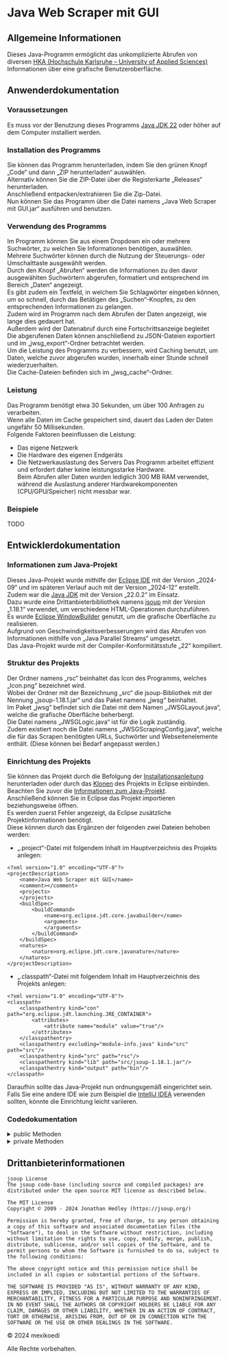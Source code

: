 # Java Web Scraper mit GUI

## Allgemeine Informationen
Dieses Java-Programm ermöglicht das unkomplizierte Abrufen von diversen [HKA (Hochschule Karlsruhe – University of Applied Sciences)](https://www.h-ka.de/) Informationen über eine grafische Benutzeroberfläche.

## Anwenderdokumentation
### Voraussetzungen
Es muss vor der Benutzung dieses Programms [Java JDK 22](https://www.oracle.com/de/java/technologies/downloads/) oder höher auf dem Computer installiert werden.

### Installation des Programms
Sie können das Programm herunterladen, indem Sie den grünen Knopf „Code“ und dann „ZIP herunterladen“ auswählen. <br> 
Alternativ können Sie die ZIP-Datei über die Registerkarte „Releases“ herunterladen. <br>
Anschließend entpacken/extrahieren Sie die Zip-Datei. <br>
Nun können Sie das Programm über die Datei namens „Java Web Scraper mit GUI.jar“ ausführen und benutzen.

### Verwendung des Programms
Im Programm können Sie aus einem Dropdown ein oder mehrere Suchwörter, zu welchen Sie Informationen benötigen, auswählen. <br>
Mehrere Suchwörter können durch die Nutzung der Steuerungs- oder Umschalttaste ausgewählt werden. <br>
Durch den Knopf „Abrufen“ werden die Informationen zu den davor ausgewählten Suchwörtern abgerufen, formatiert und entsprechend im Bereich „Daten“ angezeigt. <br>
Es gibt zudem ein Textfeld, in welchem Sie Schlagwörter eingeben können, um so schnell, durch das Betätigen des „Suchen“-Knopfes, zu den entsprechenden Informationen zu gelangen. <br>
Zudem wird im Programm nach dem Abrufen der Daten angezeigt, wie lange dies gedauert hat. <br>
Außerdem wird der Datenabruf durch eine Fortschrittsanzeige begleitet <br>
Die abgerufenen Daten können anschließend zu JSON-Dateien exportiert und im „jwsg_export“-Ordner betrachtet werden. <br>
Um die Leistung des Programms zu verbessern, wird Caching benutzt, um Daten, welche zuvor abgerufen wurden, innerhalb einer Stunde schnell wiederzuerhalten. <br>
Die Cache-Dateien befinden sich im „jwsg_cache“-Ordner.

### Leistung
Das Programm benötigt etwa 30 Sekunden, um über 100 Anfragen zu verarbeiten. <br>
Wenn alle Daten im Cache gespeichert sind, dauert das Laden der Daten ungefähr 50 Millisekunden. <br>
Folgende Faktoren beeinflussen die Leistung:
- Das eigene Netzwerk
- Die Hardware des eigenen Endgeräts
- Die Netzwerkauslastung des Servers
Das Programm arbeitet effizient und erfordert daher keine leistungsstarke Hardware. <br>
Beim Abrufen aller Daten wurden lediglich 300 MB RAM verwendet, während die Auslastung anderer Hardwarekomponenten (CPU/GPU/Speicher) nicht messbar war.

### Beispiele
TODO

## Entwicklerdokumentation
### Informationen zum Java-Projekt
Dieses Java-Projekt wurde mithilfe der [Eclipse IDE](https://eclipseide.org/) mit der Version „2024-09“ und im späteren Verlauf auch mit der Version „2024-12“ erstellt. <br>
Zudem war die [Java JDK](https://www.oracle.com/java/technologies/downloads/) mit der Version „22.0.2“ im Einsatz. <br>
Dazu wurde eine Drittanbieterbibliothek namens [jsoup](https://jsoup.org/download) mit der Version „1.18.1“ verwendet, um verschiedene HTML-Operationen durchzuführen. <br>
Es wurde [Eclipse WindowBuilder](https://projects.eclipse.org/projects/tools.windowbuilder) genutzt, um die grafische Oberfläche zu realisieren. <br>
Aufgrund von Geschwindigkeitsverbesserungen wird das Abrufen von Informationen mithilfe von „Java Parallel Streams“ umgesetzt. <br>
Das Java-Projekt wurde mit der Compiler-Konformitätsstufe „22“ kompiliert.

### Struktur des Projekts
Der Ordner namens „rsc“ beinhaltet das Icon des Programms, welches „Icon.png“ bezeichnet wird. <br>
Wobei der Ordner mit der Bezeichnung „src“ die jsoup-Bibliothek mit der Nennung „jsoup-1.18.1.jar“ und das Paket namens „jwsg“ beinhaltet. <br>
Im Paket „jwsg“ befindet sich die Datei mit dem Namen „JWSGLayout.java“, welche die grafische Oberfläche beherbergt. <br>
Die Datei namens „JWSGLogic.java“ ist für die Logik zuständig. <br>
Zudem existiert noch die Datei namens „JWSGScrapingConfig.java“, welche die für das Scrapen benötigten URLs, Suchwörter und Webseitenelemente enthält. (Diese können bei Bedarf angepasst werden.)

### Einrichtung des Projekts
Sie können das Projekt durch die Befolgung der [Installationsanleitung](#Installation-des-Programms) herunterladen oder durch das [Klonen](https://docs.github.com/en/repositories/creating-and-managing-repositories/cloning-a-repository) des Projekts in Eclipse einbinden. <br>
Beachten Sie zuvor die [Informationen zum Java-Projekt](#Installation-des-Programms). <br>
Anschließend können Sie in Eclipse das Projekt importieren beziehungsweise öffnen. <br>
Es werden zuerst Fehler angezeigt, da Eclipse zusätzliche Projektinformationen benötigt. <br>
Diese können durch das Ergänzen der folgenden zwei Dateien behoben werden: <br>
- „.project“-Datei mit folgendem Inhalt im Hauptverzeichnis des Projekts anlegen: <br>
```
<?xml version="1.0" encoding="UTF-8"?>
<projectDescription>
	<name>Java Web Scraper mit GUI</name>
	<comment></comment>
	<projects>
	</projects>
	<buildSpec>
		<buildCommand>
			<name>org.eclipse.jdt.core.javabuilder</name>
			<arguments>
			</arguments>
		</buildCommand>
	</buildSpec>
	<natures>
		<nature>org.eclipse.jdt.core.javanature</nature>
	</natures>
</projectDescription>
```
- „.classpath“-Datei mit folgendem Inhalt im Hauptverzeichnis des Projekts anlegen: <br>
```
<?xml version="1.0" encoding="UTF-8"?>
<classpath>
	<classpathentry kind="con" path="org.eclipse.jdt.launching.JRE_CONTAINER">
		<attributes>
			<attribute name="module" value="true"/>
		</attributes>
	</classpathentry>
	<classpathentry excluding="module-info.java" kind="src" path="src"/>
	<classpathentry kind="src" path="rsc"/>
	<classpathentry kind="lib" path="src/jsoup-1.18.1.jar"/>
	<classpathentry kind="output" path="bin"/>
</classpath>
```
Daraufhin sollte das Java-Projekt nun ordnungsgemäß eingerichtet sein. <br>
Falls Sie eine andere IDE wie zum Beispiel die [IntelliJ IDEA](https://www.jetbrains.com/de-de/idea/) verwenden sollten, könnte die Einrichtung leicht variieren.

### Codedokumentation
<details>
<summary>public Methoden</summary>

Paket: jwsg <br>
Datei: JWSGLayout.java

```java
/**
 * Start der Anwendung. Erzeugt das Fenster und ansonsten erscheint ein Fehler.
 */
public static void main(String[] args)

/**
 * Standardkonstruktur. Inititialisierung der Anwendung, um die GUI zu
 * erstellen.
 */
public JWSGLayout()

/**
 * Gescrapte Daten werden formatiert und in einer JTextArea angezeigt.
 * 
 * @param selectedCategories Die Liste der ausgewählten Kategorien.
 * @param scrapedData        Die gescrapten Daten.
 */
public void initData(List<String> selectedCategories, Map<String, List<String>> scrapedData)

/**
 * Hervorheben des spezifischen Ergebnisses im Text.
 * 
 * @param result      Das spezifische Ergebnis im Text.
 * @param resultIndex Der Index des spezifischen Ergebnisses im Text.
 */
public static void highlightResult(String result, int resultIndex)

/**
 * Diese Methode setzt den Fortschrittsbalken zurück.
 */
public static void resetProgressBar()

/**
 * Diese Methode setzt den Fortschrittsbalken auf sichtbar oder unsichtbar.
 * 
 * @param visible Der Wert, ob der Fortschrittsbalken sichtbar oder unsichtbar
 *                ist.
 */
public static void setProgressBarVisible(boolean visible)

/**
 * Diese Methode aktualisiert den Fortschrittsbalken.
 * 
 * @param progress Der Wert, um den der Fortschrittsbalken aktualisiert wird.
 */
public static void updateProgressBar(int progress)

/**
 * Diese Methode setzt die Status der interaktiven Komponenten.
 * 
 * @param status Der Wert, ob die interaktiven Komponenten aktiviert oder
 *               deaktiviert sind.
 */
public static void setStatusInteractiveComponents(boolean status)
```

Paket: jwsg <br>
Datei: JWSGLogic.java

```java
/**
 * Diese Methode wird verwendet, um die Daten zu erhalten, die von den
 * ausgewählten Suchwörtern abhängen.
 * 
 * @return Die Map, die die Suchwörter und die zugehörigen Daten enthält.
 */
public static Map<String, List<String>> getScrapedDataMap()

/**
 * Diese Methode wird verwendet, um die Verarbeitungsdauer für das Scrapen zu
 * erhalten.
 * 
 * @return Die Verarbeitungsdauer für das Scrapen.
 */
public static long getDuration()

/**
 * Diese Methode wird verwendet, um eine Dialogbox mit dem entsprechenden Titel,
 * dem passenden Text und dem dazugehörigen Typ asynchron anzuzeigen, um den
 * Thread nicht zu blockieren.
 * 
 * @param message     Der Text, der in der Dialogbox angezeigt werden soll.
 * @param title       Der Titel der Dialogbox.
 * @param messageType Der Typ der Dialogbox.
 */
public static void showDialog(String message, String title, int messageType)

/**
 * Diese Methode wird verwendet, um die Suche nach einem bestimmten Suchbegriff
 * in den gescrapten Daten zu starten.
 * 
 * @param keyword Der Suchbegriff, nach dem gesucht werden soll.
 */
public static void search(String keyword)

/**
 * Diese Methode wird verwendet, um das nächste Suchergebnis anzuzeigen.
 */
public static void showNextResult()

/**
 * Diese Methode wird verwendet, um die Daten in einer JSON-Datei alphabetisch
 * sortiert zu speichern.
 * 
 * @param scrapedData Die Map, die die Suchwörter und die zugehörigen Daten
 *                    enthält.
 */
public static void exportData(Map<String, List<String>> scrapedData)

/**
 * Diese Methode wird verwendet, um zu überprüfen, ob die Schaltfläche "Abrufen"
 * gedrückt wurde. Zudem werden die letzten ausgewählten Suchwörter gespeichert.
 * Enthält verschiedene Überprüfungen, um Sonderfälle abzudecken.
 * 
 * @param list Die Liste der ausgewählten Suchwörter.
 * @return true, wenn die Schaltfläche gedrückt wurde und keiner der Sonderfälle
 *         aufgetreten ist, sonst false.
 */
public static boolean checkButtonPressed(List<String> list)
```

Paket: jwsg <br>
Datei: JWSGScrapingConfig.java

```java
/**
 * Diese Methode wird verwendet, um den Typ für das angegebene Suchwort aus
 * einer Map abzurufen.
 * 
 * @param keyword Das Suchwort, für das der Typ abgerufen werden soll.
 * @return Der Typ für das angegebene Suchwort.
 */
public static String getType(String keyword)

/**
 * Diese Methode wird verwendet, um die URL für das angegebene Suchwort aus
 * einer Map abzurufen.
 * 
 * @param keyword Das Suchwort, für das die URL abgerufen werden soll.
 * @return Die URL für das angegebene Suchwort.
 */
public static String getUrl(String keyword)

/**
 * Diese Methode wird verwendet, um die Elementklasse für das angegebene
 * Suchwort aus einer Map abzurufen.
 * 
 * @param keyword Das Suchwort, für das die Elementklasse abgerufen werden soll.
 * @return Die Elementklasse für das angegebene Suchwort.
 */
public static String getElementClass(String keyword)

/**
 * Diese Methode wird verwendet, um den Container für das angegebene Suchwort
 * aus einer Map abzurufen.
 * 
 * @param keyword Das Suchwort, für das der Container abgerufen werden soll.
 * @return Der Container für das angegebene Suchwort.
 */
public static String getContainer(String keyword)

/**
 * Diese Methode wird verwendet, um die ID für das angegebene Suchwort aus einer
 * Map abzurufen.
 * 
 * @param keyword Das Suchwort, für das die ID abgerufen werden soll.
 * @return Die ID für das angegebene Suchwort.
 */
public static String getId(String keyword)

/**
 * Diese Methode wird verwendet, um den Tag für das angegebene Suchwort aus
 * einer Map abzurufen.
 * 
 * @param keyword Das Suchwort, für das der Tag abgerufen werden soll.
 * @return Der Tag für das angegebene Suchwort.
 */
public static String getTag(String keyword)

/**
 * Diese Methode wird verwendet, um den Selektor für spezifische Links für das
 * angegebene Suchwort aus einer Map abzurufen.
 * 
 * @param keyword Das Suchwort, für das der Selektor abgerufen werden soll.
 * @return Der Selektor für spezifische Links für das angegebene Suchwort.
 */
public static String getSelector(String keyword)

/**
 * Diese Methode wird verwendet, um den Schwarzes Brett Titel Selektor für
 * spezifische Links für das angegebene Suchwort aus einer Map abzurufen.
 *
 * @param keyword Das Suchwort, für das der Selektor abgerufen werden soll.
 * @return Der Selektor für spezifische Links für das angegebene Suchwort.
 */
public static String getBulletinBoardTitleSelector(String keyword)

/**
 * Diese Methode wird verwendet, um den Schwarzes Brett Datum Selektor für
 * spezifische Links für das angegebene Suchwort aus einer Map abzurufen.
 *
 * @param keyword Das Suchwort, für das der Selektor abgerufen werden soll.
 * @return Der Selektor für spezifische Links für das angegebene Suchwort.
 */
public static String getBulletinBoardDateSelector(String keyword)

/**
 * Diese Methode wird verwendet, um den Schwarzes Brett Inhalt Selektor für
 * spezifische Links für das angegebene Suchwort aus einer Map abzurufen.
 *
 * @param keyword Das Suchwort, für das der Selektor abgerufen werden soll.
 * @return Der Selektor für spezifische Links für das angegebene Suchwort.
 */
public static String getBulletinBoardContentSelector(String keyword)

/**
 * Diese Methode wird verwendet, um den Schwarzes Brett Unterinhalt Selektor für
 * spezifische Links für das angegebene Suchwort aus einer Map abzurufen.
 *
 * @param keyword Das Suchwort, für das der Selektor abgerufen werden soll.
 * @return Der Selektor für spezifische Links für das angegebene Suchwort.
 */
public static String getBulletinBoardSubcontentSelector(String keyword)

/**
 * Diese Methode wird verwendet, um den Personennamen Selektor für spezifische
 * Links für das angegebene Suchwort aus einer Map abzurufen.
 *
 * @param keyword Das Suchwort, für das der Selektor abgerufen werden soll.
 * @return Der Selektor für spezifische Links für das angegebene Suchwort.
 */
public static String getPersonNameSelector(String keyword)

/**
 * Diese Methode wird verwendet, um den Personengruppen Selektor für spezifische
 * Links für das angegebene Suchwort aus einer Map abzurufen.
 * 
 * @param keyword Das Suchwort, für das der Selektor abgerufen werden soll.
 * @return Der Selektor für spezifische Links für das angegebene Suchwort.
 */
public static String getPersonGroupSelector(String keyword)

/**
 * Diese Methode wird verwendet, um den Personenemail Selektor für spezifische
 * Links für das angegebene Suchwort aus einer Map abzurufen.
 * 
 * @param keyword Das Suchwort, für das der Selektor abgerufen werden soll.
 * @return Der Selektor für spezifische Links für das angegebene Suchwort.
 */
public static String getPersonEmailSelector(String keyword)

/**
 * Diese Methode wird verwendet, um die gesamte Map mit Suchwörtern und URLs zu
 * erhalten.
 * 
 * @return Die gesamte Map mit Suchwörtern und URLs.
 */
public static Map<String, String> getKeywordUrlMap()

/**
 * Diese Methode wird verwendet, um die Elementklasse für Studiengänge zu
 * erhalten.
 * 
 * @return Die Elementklasse für Studiengänge.
 */
public static String getProgramElementClass()

/**
 * Diese Methode wird verwendet, um die Elementklasse für Semestertermine zu erhalten.
 * 
 * @return Die Elementklasse für Semestertermine.
 */
public static String getDateElementClass()

/**
 * Diese Methode wird verwendet, um die Elementklasse für Schwarze Bretter zu
 * erhalten.
 * 
 * @return Die Elementklasse für Schwarze Bretter.
 */
public static String getBulletinBoardElementClass()

/**
 * Diese Methode wird verwendet, um die Elementklasse für Personen zu erhalten.
 * 
 * @return Die Elementklasse für Personen.
 */
public static String getPersonElementClass()

/**
 * Diese Methode wird verwendet, um den Typ für Schwarze Bretter zu erhalten.
 * 
 * @return Der Typ für Schwarze Bretter.
 */
public static String getBulletinBoardType()

/**
 * Diese Methode wird verwendet, um den Typ für Personen zu erhalten.
 * 
 * @return Der Typ für Personen.
 */
public static String getPersonType()

/**
 * Diese Methode wird verwendet, um den Pagination Token für Personen zu
 * erhalten.
 * 
 * @return Der Pagination Token für Personen.
 */
public static String getPersonPaginationToken()

/**
 * Diese Methode wird verwendet, um das Format für die Pagination für Personen
 * zu erhalten.
 * 
 * @return Das Format für die Pagination für Personen.
 */
public static String getPersonPaginationFormat()
```
</details>

<details>
<summary>private Methoden</summary>

Paket: jwsg <br>
Datei: JWSGLayout.java

```java
/**
 * GUI-Inhalte vom Frame werden initialisiert und das Fenster wird nach dem OS
 * angepasst, ansonsten wird ein Fehler ausgegeben.
 */
private void initialize()

/**
 * JList wird mit den vordefinierten Suchwörtern alphabetisch sortiert
 * initialisiert.
 * 
 * @return DefaultListModel<String> welche die Liste mit den initialen
 *         alphabetisch sortierten Inhalten enthält.
 */
private DefaultListModel<String> initList()

/**
 * Durchführung der Suche nach einem Suchbegriff.
 */
private void performSearch()
```

Paket: jwsg <br>
Datei: JWSGLogic.java

```java	
/**
 * Diese Methode wird verwendet, um die Daten von den ausgewählten Suchwörtern
 * mit ihren entsprechenden URLs parallel abzurufen und in einer Map zu
 * speichern. Verzögerung für Anfragen, Cache, Fortschrittsbalken und
 * SwingWorker werden verwendet.
 *
 * @param categories Die Liste der ausgewählten Suchwörter.
 */
private static void scrapData(List<String> categories)

/**
 * Diese Methode wird verwendet, um die Daten der Studiengänge zu extrahieren
 * und zu verarbeiten.
 * 
 * @param website      Die Webseite, von der die Daten extrahiert werden sollen.
 * @param category     Die Kategorie des Suchworts (Studiengänge).
 * @param elementClass Die Klasse der Elemente, die die Daten enthalten.
 * @param linkSelector Der Selektor für spezifische Links innerhalb der
 *                     Elemente.
 * @return Die Liste, die die extrahierten Daten enthält.
 */
private static List<String> processProgramData(Document website, String category, String elementClass, String linkSelector)

/**
 * Diese Methode wird verwendet, um die Daten der Semestertermine zu extrahieren
 * und zu verarbeiten.
 * 
 * @param website      Die Webseite, von der die Daten extrahiert werden sollen.
 * @param category     Die Kategorie des Suchworts (Semestertermine).
 * @param elementClass Die Klasse der Elemente, die die Daten enthalten.
 * @param container    Der Container für die jeweiligen Suchwörter.
 * @param id           Die ID für die jeweiligen Suchwörter.
 * @param tag          Der Tag für die jeweiligen Suchwörter
 * @return Die Liste, die die extrahierten Daten enthält.
 */
private static List<String> processDateData(Document website, String category, String elementClass, String container, String id, String tag)

/**
 * Diese Methode wird verwendet, um die Daten der Schwarzen Bretter zu
 * extrahieren und zu verarbeiten.
 * 
 * @param website            Die Webseite, von der die Daten extrahiert werden
 *                           sollen.
 * @param category           Die Kategorie des Suchworts (Schwarze Bretter).
 * @param elementClass       Die Klasse der Elemente, die die Daten enthalten.
 * @param titleSelector      Der Selektor für die Titel der Schwarzen Bretter.
 * @param dateSelector       Der Selektor für die Daten der Schwarzen Bretter.
 * @param contentSelector    Der Selektor für den Inhalt der Schwarzen Bretter.
 * @param subcontentSelector Der Selektor für den Unterinhalt der Schwarzen
 *                           Bretter.
 * @return Die Liste, die die extrahierten Daten enthält.
 */
private static List<String> processBulletinBoardData(Document website, String category, String elementClass, String titleSelector, String dateSelector, String contentSelector, String subcontentSelector)

/**
 * Diese Methode wird verwendet, um die Daten der Personen zu extrahieren und zu
 * verarbeiten.
 * 
 * @param website       Die Webseite, von der die Daten extrahiert werden
 *                      sollen.
 * @param category      Die Kategorie des Suchworts (Personen).
 * @param elementClass  Die Klasse der Elemente, die die Daten enthalten.
 * @param tag           Der Tag für die jeweiligen Suchwörter
 * @param nameSelector  Der Selektor für die Namen der Personen.
 * @param groupSelector Der Selektor für die Gruppen der Personen.
 * @param emailSelector Der Selektor für die E-Mail-Adressen der Personen.
 * @return Die Liste, die die extrahierten Daten enthält.
 */
private static List<String> processPersonData(Document website, String category, String elementClass, String tag, String nameSelector, String groupSelector, String emailSelector)

/**
 * Diese Methode wird verwendet, um den Dateinamen für den Cache zu erstellen.
 * 
 * @param category Das Suchwort, für das der Cache erstellt werden soll.
 * @return Der Dateiname für den Cache.
 */
private static String getCacheFileName(String category)

/**
 * Diese Methode wird verwendet, um zu überprüfen, ob der Cache gültig ist.
 * 
 * @param cacheFileName       Der Dateiname des Caches.
 * @param cacheDurationMillis Die Dauer des Caches in Millisekunden.
 * @return true, wenn der Cache gültig ist, sonst false.
 */
private static boolean isCacheValid(String cacheFileName, long cacheDurationMillis)

/**
 * Diese Methode wird verwendet, um die Daten in den Cache zu speichern.
 * 
 * @param cacheFileName Der Dateiname des Caches.
 * @param data          Die Daten, die in den Cache gespeichert werden sollen.
 */
private static void saveToCache(String cacheFileName, List<String> data)

/**
 * Diese Methode wird verwendet, um die Daten aus dem Cache zu laden.
 * 
 * @param cacheFileName Der Dateiname des Caches.
 * @return Die Daten, die aus dem Cache geladen wurden.
 */
private static List<String> loadFromCache(String cacheFileName)
```
</details>

## Drittanbieterinformationen
```
jsoup License
The jsoup code-base (including source and compiled packages) are distributed under the open source MIT license as described below.

The MIT License
Copyright © 2009 - 2024 Jonathan Hedley (https://jsoup.org/)

Permission is hereby granted, free of charge, to any person obtaining a copy of this software and associated documentation files (the "Software"), to deal in the Software without restriction, including without limitation the rights to use, copy, modify, merge, publish, distribute, sublicense, and/or sell copies of the Software, and to permit persons to whom the Software is furnished to do so, subject to the following conditions:

The above copyright notice and this permission notice shall be included in all copies or substantial portions of the Software.

THE SOFTWARE IS PROVIDED "AS IS", WITHOUT WARRANTY OF ANY KIND, EXPRESS OR IMPLIED, INCLUDING BUT NOT LIMITED TO THE WARRANTIES OF MERCHANTABILITY, FITNESS FOR A PARTICULAR PURPOSE AND NONINFRINGEMENT. IN NO EVENT SHALL THE AUTHORS OR COPYRIGHT HOLDERS BE LIABLE FOR ANY CLAIM, DAMAGES OR OTHER LIABILITY, WHETHER IN AN ACTION OF CONTRACT, TORT OR OTHERWISE, ARISING FROM, OUT OF OR IN CONNECTION WITH THE SOFTWARE OR THE USE OR OTHER DEALINGS IN THE SOFTWARE.
```

© 2024 mexikoedi 

Alle Rechte vorbehalten.
